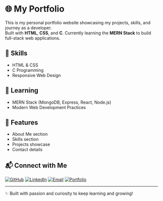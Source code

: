 # 🌐 My Portfolio

This is my personal portfolio website showcasing my projects, skills, and journey as a developer.  
Built with **HTML**, **CSS**, and **C**. Currently learning the **MERN Stack** to build full-stack web applications.  

## 🚀 Skills
- HTML & CSS  
- C Programming  
- Responsive Web Design  

## 🌱 Learning
- MERN Stack (MongoDB, Express, React, Node.js)  
- Modern Web Development Practices  

## 📂 Features
- About Me section
- Skills section
- Projects showcase  
- Contact details
  

## 📬 Connect with Me

[![GitHub](https://img.shields.io/badge/GitHub-000?style=for-the-badge&logo=github&logoColor=white)](https://github.com/linas665)
[![LinkedIn](https://img.shields.io/badge/LinkedIn-0A66C2?style=for-the-badge&logo=linkedin&logoColor=white)](https://www.linkedin.com/in/linas-liyakath-598519338/)
[![Email](https://img.shields.io/badge/Email-D14836?style=for-the-badge&logo=gmail&logoColor=white)](linasliyakath@gmail.com)
[![Portfolio](https://img.shields.io/badge/Portfolio-FF7139?style=for-the-badge&logo=firefox&logoColor=white)](https://linas665.github.io/portfolio/)

---
✨ Built with passion and curiosity to keep learning and growing!
